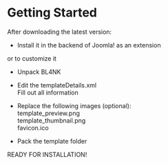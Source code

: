 # Getting Started

After downloading the latest version:

* Install it in the backend of Joomla! as an extension

or to customize it

* Unpack BL4NK

* Edit the templateDetails.xml  
 Fill out all information

* Replace the following images \(optional\):  
 template\_preview.png  
 template\_thumbnail.png  
 favicon.ico

* Pack the template folder

READY FOR INSTALLATION!

